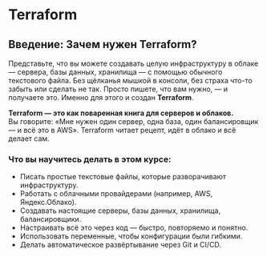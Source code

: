 # Terraform

## Введение: Зачем нужен Terraform?

Представьте, что вы можете создавать целую инфраструктуру в облаке — сервера, базы данных, хранилища — с помощью обычного текстового файла. Без щёлканья мышкой в консоли, без страха что-то забыть или сделать не так. Просто пишете, что вам нужно, — и получаете это. Именно для этого и создан **Terraform**.

**Terraform — это как поваренная книга для серверов и облаков.**  
Вы говорите: «Мне нужен один сервер, одна база, один балансировщик — и всё это в AWS». Terraform читает рецепт, идёт в облако и всё делает сам.

### Что вы научитесь делать в этом курсе:

- Писать простые текстовые файлы, которые разворачивают инфраструктуру.
- Работать с облачными провайдерами (например, AWS, Яндекс.Облако).
- Создавать настоящие серверы, базы данных, хранилища, балансировщики.
- Настраивать всё это через код — быстро, повторяемо и понятно.
- Использовать переменные, чтобы конфигурации были гибкими.
- Делать автоматическое развёртывание через Git и CI/CD.
